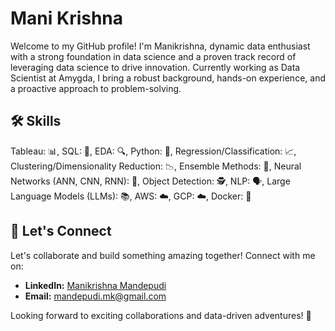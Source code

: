 # Mani Krishna

Welcome to my GitHub profile! I'm Manikrishna, dynamic data enthusiast with a strong foundation in data science and a proven track record of leveraging data science to drive innovation. Currently working as Data Scientist at Amygda, I bring a robust background, hands-on experience, and a proactive approach to problem-solving.

## 🛠️ Skills
Tableau: 📊, SQL: 📝, EDA: 🔍, Python: 🐍, Regression/Classification: 📈, Clustering/Dimensionality Reduction: 📉, Ensemble Methods: 🤝, Neural Networks (ANN, CNN, RNN): 🧠, Object Detection: 🕵️, NLP: 🗣️, Large Language Models (LLMs): 📚, AWS: ☁️, GCP: ☁️, Docker: 🐳

## 🤝 Let's Connect

Let's collaborate and build something amazing together! Connect with me on:

- **LinkedIn:** [Manikrishna Mandepudi](https://www.linkedin.com/in/manikrishna-m/)
- **Email:** mandepudi.mk@gmail.com

Looking forward to exciting collaborations and data-driven adventures! 🌟

